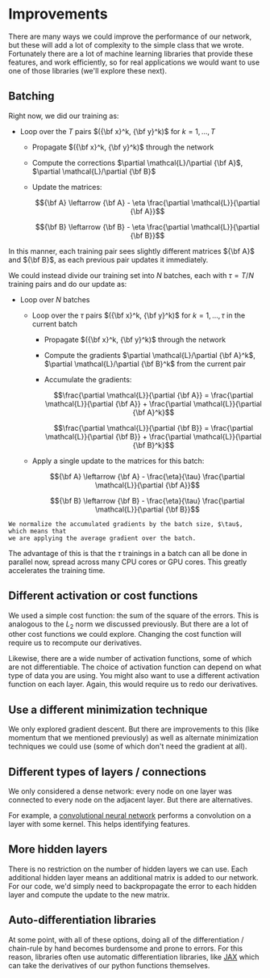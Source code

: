 # Improvements

There are many ways we could improve the performance of our network, but these will add
a lot of complexity to the simple class that we wrote.  Fortunately there are a lot of
machine learning libraries that provide these features, and work efficiently, so for
real applications we would want to use one of those libraries (we'll explore these next).

## Batching

Right now, we did our training as:

* Loop over the $T$ pairs $({\bf x}^k, {\bf y}^k)$ for $k = 1, \ldots, T$

  * Propagate $({\bf x}^k, {\bf y}^k)$ through the network
  * Compute the corrections $\partial \mathcal{L}/\partial {\bf A}$, $\partial \mathcal{L}/\partial {\bf B}$
  * Update the matrices:
  
    $${\bf A} \leftarrow {\bf A} - \eta \frac{\partial \mathcal{L}}{\partial {\bf A}}$$

    $${\bf B} \leftarrow {\bf B} - \eta \frac{\partial \mathcal{L}}{\partial {\bf B}}$$

In this manner, each training pair sees slightly different
matrices ${\bf A}$ and ${\bf B}$, as each previous pair
updates it immediately.

We could instead divide our training set into $N$ batches,
each with $\tau = T/N$ training pairs and do our update as:

* Loop over $N$ batches

  * Loop over the $\tau$ pairs $({\bf x}^k, {\bf y}^k)$ for $k = 1, \ldots, \tau$ in the current batch 

    * Propagate $({\bf x}^k, {\bf y}^k)$ through the network
    * Compute the gradients $\partial \mathcal{L}/\partial {\bf A}^k$, $\partial \mathcal{L}/\partial {\bf B}^k$ from the current pair
    
    * Accumulate the gradients:
  
      $$\frac{\partial \mathcal{L}}{\partial {\bf A}} = \frac{\partial \mathcal{L}}{\partial {\bf A}} + \frac{\partial \mathcal{L}}{\partial {\bf A}^k}$$
      
      $$\frac{\partial \mathcal{L}}{\partial {\bf B}} = \frac{\partial \mathcal{L}}{\partial {\bf B}} + \frac{\partial \mathcal{L}}{\partial {\bf B}^k}$$
      
  * Apply a single update to the matrices for this batch:

    $${\bf A} \leftarrow {\bf A} - \frac{\eta}{\tau} \frac{\partial \mathcal{L}}{\partial {\bf A}}$$

    $${\bf B} \leftarrow {\bf B} - \frac{\eta}{\tau} \frac{\partial \mathcal{L}}{\partial {\bf B}}$$

```{note}
We normalize the accumulated gradients by the batch size, $\tau$, which means that
we are applying the average gradient over the batch.
```

The advantage of this is that the $\tau$ trainings in a batch
can all be done in parallel now, spread across many CPU cores
or GPU cores.  This greatly accelerates the training time.
  

## Different activation or cost functions

We used a simple cost function: the sum of the square of the errors.  This is analogous to the $L_2$ norm we discussed previously.  But there are a lot of other cost functions
we could explore.  Changing the cost function will require
us to recompute our derivatives.

Likewise, there are a wide number of activation functions,
some of which are not differentiable.  The choice of activation
function can depend on what type of data you are using.  You
might also want to use a different activation function
on each layer.  Again, this would require us to redo
our derivatives.


## Use a different minimization technique

We only explored gradient descent.  But there are improvements
to this (like momentum that we mentioned previously) as well
as alternate minimization techniques we could use (some of 
which don't need the gradient at all).


## Different types of layers / connections

We only considered a dense network: every node on one
layer was connected to every node on the adjacent layer.
But there are alternatives.

For example, a [convolutional neural network](https://en.wikipedia.org/wiki/Convolutional_neural_network) performs a convolution on a layer with some kernel.  This
helps identifying features.

## More hidden layers

There is no restriction on the number of hidden layers we
can use.  Each additional hidden layer means an additional
matrix is added to our network.  For our code, we'd simply need to backpropagate
the error to each hidden layer and compute the update to
the new matrix.

## Auto-differentiation libraries

At some point, with all of these options, doing all of the
differentiation / chain-rule by hand becomes burdensome and
prone to errors.  For this reason, libraries often use
automatic differentiation libraries, like [JAX](https://jax.readthedocs.io/en/latest/) which can take
the derivatives of our python functions themselves.
